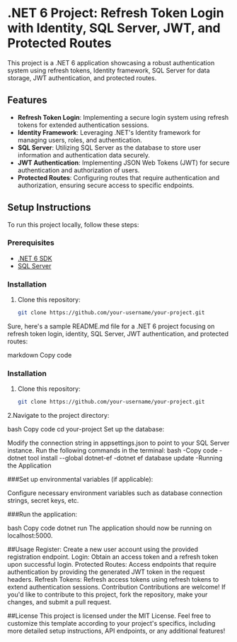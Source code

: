 # .NET 6 Project: Refresh Token Login with Identity, SQL Server, JWT, and Protected Routes

This project is a .NET 6 application showcasing a robust authentication system using refresh tokens, Identity framework, SQL Server for data storage, JWT authentication, and protected routes.

## Features

- **Refresh Token Login**: Implementing a secure login system using refresh tokens for extended authentication sessions.
- **Identity Framework**: Leveraging .NET's Identity framework for managing users, roles, and authentication.
- **SQL Server**: Utilizing SQL Server as the database to store user information and authentication data securely.
- **JWT Authentication**: Implementing JSON Web Tokens (JWT) for secure authentication and authorization of users.
- **Protected Routes**: Configuring routes that require authentication and authorization, ensuring secure access to specific endpoints.

## Setup Instructions

To run this project locally, follow these steps:

### Prerequisites

- [.NET 6 SDK](https://dotnet.microsoft.com/download/dotnet/6.0)
- [SQL Server](https://www.microsoft.com/en-us/sql-server/sql-server-downloads)

### Installation

1. Clone this repository:

   ```bash
   git clone https://github.com/your-username/your-project.git

Sure, here's a sample README.md file for a .NET 6 project focusing on refresh token login, identity, SQL Server, JWT authentication, and protected routes:

markdown
Copy code



### Installation

1. Clone this repository:

   ```bash
   git clone https://github.com/your-username/your-project.git
   
2.Navigate to the project directory:

bash
Copy code
cd your-project
Set up the database:

Modify the connection string in appsettings.json to point to your SQL Server instance.
Run the following commands in the terminal:
bash
-Copy code
-dotnet tool install --global dotnet-ef
-dotnet ef database update
-Running the Application

###Set up environmental variables (if applicable):

Configure necessary environment variables such as database connection strings, secret keys, etc.


###Run the application:

bash
Copy code
dotnet run
The application should now be running on localhost:5000.

##Usage
Register: Create a new user account using the provided registration endpoint.
Login: Obtain an access token and a refresh token upon successful login.
Protected Routes: Access endpoints that require authentication by providing the generated JWT token in the request headers.
Refresh Tokens: Refresh access tokens using refresh tokens to extend authentication sessions.
Contribution
Contributions are welcome! If you'd like to contribute to this project, fork the repository, make your changes, and submit a pull request.

##License
This project is licensed under the MIT License.
Feel free to customize this template according to your project's specifics, including more detailed setup instructions, API endpoints, or any additional features!




